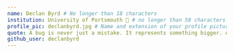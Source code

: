 ```yaml
---
name: Declan Byrd # No longer than 18 characters
institution: University of Portsmouth 🚩 # no longer than 58 characters
profile_pic: declanbyrd.jpg # Name and extension of your profile picture(ex. mona.png)
quote: A bug is never just a mistake. It represents something bigger. An error of thinking. That makes you who you are. # no longer than 100 characters
github_user: declanbyrd
---
```

